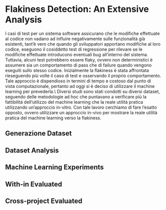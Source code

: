 # Flakiness Detection: An Extensive Analysis

I casi di test per un sistema software assicurano che le modifiche effettuate al codice non vadano ad influire negativamente sulle funzionalità già esistenti, tant’è vero che quando gli sviluppatori apportano modifiche al loro codice, eseguono il cosiddetto test di regressione per rilevare se le modifiche effettuate introducono eventuali bug all’interno del sistema.
Tuttavia, alcuni test potrebbero essere flaky, ovvero non deterministici è assumere sia un comportamento di pass che di failure quando vengono eseguiti sullo stesso codice. 
Inizialmente la flakiness è stata affrontata rieseguendo più volte il caso di test e osservando il proprio comportamento. Tale approccio è dispendioso in termini di tempo e costoso dal punto di vista computazionale, pertanto ad oggi si è deciso di utilizzare il machine learning per prevederla.\\
Diversi studi sono stati condotti su diversi dataset, seguendo delle metodologie ad hoc che puntavano a verificare più la fattibilità dell’utilizzo del machine learning che la reale utilità pratica utilizzando un’approccio in-vitro.
Con tale lavoro cerchiamo di fare l’esatto opposto, ovvero utilizzare un approccio in-vivo per mostrare la reale utilità pratica del machine learning verso la flakiness.

## Generazione Dataset

## Dataset Analysis

## Machine Learning Experiments 

## With-in Evaluated

## Cross-project Evaluated
